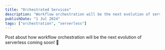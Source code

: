 ```yaml
---
title: "Orchestrated Services"
description: "Workflow orchestration will be the next evolution of serverless."
publishDate: "1 Jul 2024"
tags: ["orchestration", "serverless"]
---
```


Post about how workflow orchestration will be the next evolution of serverless coming soon! 👀
